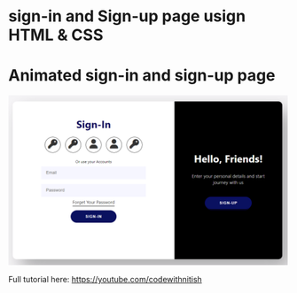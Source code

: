 # sign-in and Sign-up page usign HTML & CSS
# Animated sign-in and sign-up page

![Thumbnail](thumbnail.png)

Full tutorial here: https://youtube.com/codewithnitish

